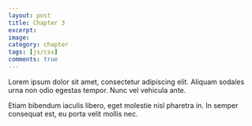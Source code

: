 ```yaml
---
layout: post
title: Chapter 3
excerpt:
image:
category: chapter
tags: [js/css]
comments: true
---
```


Lorem ipsum dolor sit amet, consectetur adipiscing elit. Aliquam sodales 
urna non odio egestas tempor. Nunc vel vehicula ante.
<!--more-->
Etiam bibendum iaculis libero, eget molestie nisl pharetra in. 
In semper consequat est, eu porta velit mollis nec.
